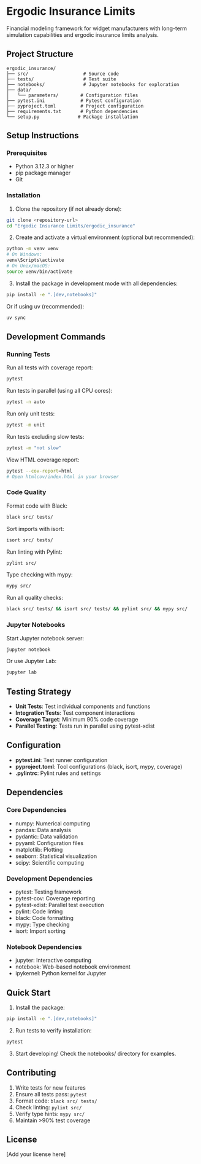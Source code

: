 # Ergodic Insurance Limits

Financial modeling framework for widget manufacturers with long-term simulation capabilities and ergodic insurance limits analysis.

## Project Structure

```
ergodic_insurance/
├── src/                    # Source code
├── tests/                  # Test suite
├── notebooks/              # Jupyter notebooks for exploration
├── data/
│   └── parameters/        # Configuration files
├── pytest.ini             # Pytest configuration
├── pyproject.toml         # Project configuration
├── requirements.txt       # Python dependencies
└── setup.py              # Package installation
```

## Setup Instructions

### Prerequisites

- Python 3.12.3 or higher
- pip package manager
- Git

### Installation

1. Clone the repository (if not already done):
```bash
git clone <repository-url>
cd "Ergodic Insurance Limits/ergodic_insurance"
```

2. Create and activate a virtual environment (optional but recommended):
```bash
python -m venv venv
# On Windows:
venv\Scripts\activate
# On Unix/macOS:
source venv/bin/activate
```

3. Install the package in development mode with all dependencies:
```bash
pip install -e ".[dev,notebooks]"
```

Or if using uv (recommended):
```bash
uv sync
```

## Development Commands

### Running Tests

Run all tests with coverage report:
```bash
pytest
```

Run tests in parallel (using all CPU cores):
```bash
pytest -n auto
```

Run only unit tests:
```bash
pytest -m unit
```

Run tests excluding slow tests:
```bash
pytest -m "not slow"
```

View HTML coverage report:
```bash
pytest --cov-report=html
# Open htmlcov/index.html in your browser
```

### Code Quality

Format code with Black:
```bash
black src/ tests/
```

Sort imports with isort:
```bash
isort src/ tests/
```

Run linting with Pylint:
```bash
pylint src/
```

Type checking with mypy:
```bash
mypy src/
```

Run all quality checks:
```bash
black src/ tests/ && isort src/ tests/ && pylint src/ && mypy src/
```

### Jupyter Notebooks

Start Jupyter notebook server:
```bash
jupyter notebook
```

Or use Jupyter Lab:
```bash
jupyter lab
```

## Testing Strategy

- **Unit Tests**: Test individual components and functions
- **Integration Tests**: Test component interactions
- **Coverage Target**: Minimum 90% code coverage
- **Parallel Testing**: Tests run in parallel using pytest-xdist

## Configuration

- **pytest.ini**: Test runner configuration
- **pyproject.toml**: Tool configurations (black, isort, mypy, coverage)
- **.pylintrc**: Pylint rules and settings

## Dependencies

### Core Dependencies
- numpy: Numerical computing
- pandas: Data analysis
- pydantic: Data validation
- pyyaml: Configuration files
- matplotlib: Plotting
- seaborn: Statistical visualization
- scipy: Scientific computing

### Development Dependencies
- pytest: Testing framework
- pytest-cov: Coverage reporting
- pytest-xdist: Parallel test execution
- pylint: Code linting
- black: Code formatting
- mypy: Type checking
- isort: Import sorting

### Notebook Dependencies
- jupyter: Interactive computing
- notebook: Web-based notebook environment
- ipykernel: Python kernel for Jupyter

## Quick Start

1. Install the package:
```bash
pip install -e ".[dev,notebooks]"
```

2. Run tests to verify installation:
```bash
pytest
```

3. Start developing! Check the notebooks/ directory for examples.

## Contributing

1. Write tests for new features
2. Ensure all tests pass: `pytest`
3. Format code: `black src/ tests/`
4. Check linting: `pylint src/`
5. Verify type hints: `mypy src/`
6. Maintain >90% test coverage

## License

[Add your license here]
